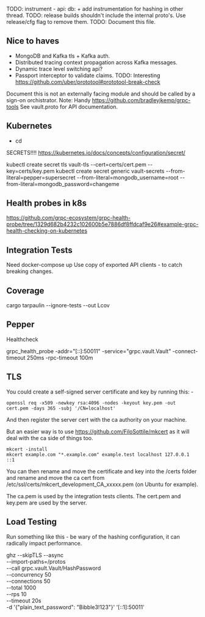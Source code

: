 TODO: instrument - api:<method> db:<method> + add instrumentation for hashing in other thread.
TODO: release builds shouldn't include the internal proto's. Use release/cfg flag to remove them.
TODO: Document this file.

Nice to haves
-------------
- MongoDB and Kafka tls + Kafka auth.
- Distributed tracing context propagation across Kafka messages.
- Dynamic trace level switching api?
- Passport interceptor to validate claims.
TODO: Interesting https://github.com/uber/prototool#prototool-break-check

Document this is not an externally facing module and should be called by a sign-on orchistrator.
Note: Handy https://github.com/bradleyjkemp/grpc-tools
See vault.proto for API documentation.


Kubernetes
-----------

- cd <vault project root>

SECRETS!!!! https://kubernetes.io/docs/concepts/configuration/secret/

kubectl create secret tls vault-tls --cert=certs/cert.pem --key=certs/key.pem
kubectl create secret generic vault-secrets --from-literal=pepper=supersecret --from-literal=mongodb_username=root --from-literal=mongodb_password=changeme

Health probes in k8s
--------------------
https://github.com/grpc-ecosystem/grpc-health-probe/tree/1329d682b4232c102600b5e7886df8ffdcaf9e26#example-grpc-health-checking-on-kubernetes


Integration Tests
-----------------

Need docker-compose up
Use copy of exported API clients - to catch breaking changes.

Coverage
--------

cargo tarpaulin --ignore-tests --out Lcov

Pepper
------

Healthcheck

grpc_health_probe -addr="[::]:50011" -service="grpc.vault.Vault" -connect-timeout 250ms -rpc-timeout 100m


TLS
---
You could create a self-signed server certificate and key by running this: -

```
openssl req -x509 -newkey rsa:4096 -nodes -keyout key.pem -out cert.pem -days 365 -subj '/CN=localhost'
```

And then register the server cert with the ca authority on your machine.


But an easier way is to use https://github.com/FiloSottile/mkcert as it will deal with the ca side of things too.

```
mkcert -install
mkcert example.com "*.example.com" example.test localhost 127.0.0.1 ::1
```

You can then rename and move the certificate and key into the /certs folder and rename and move the ca cert from /etc/ssl/certs/mkcert_development_CA_xxxxx.pem (on Ubuntu for example).

The ca.pem is used by the integration tests clients.
The cert.pem and key.pem are used by the server.


Load Testing
------------

Run something like this - be wary of the hashing configuration, it can radically impact performance.

ghz --skipTLS --async \
  --import-paths=/protos \
  --call grpc.vault.Vault/HashPassword \
  --concurrency 50 \
  --connections 50 \
  --total 1000 \
  --rps 10 \
  --timeout 20s \
  -d '{"plain_text_password": "Bibble3!123"}' '[::1]:50011'
